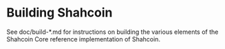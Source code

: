 Building Shahcoin
================

See doc/build-*.md for instructions on building the various
elements of the Shahcoin Core reference implementation of Shahcoin.
